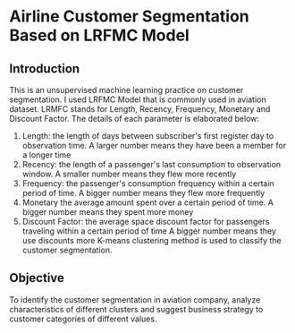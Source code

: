 # Airline Customer Segmentation Based on LRFMC Model

## Introduction

This is an unsupervised machine learning practice on customer segmentation. I used LRFMC Model that is commonly used in aviation dataset. LRMFC stands for Length, Recency, Frequency, Monetary and Discount Factor. The details of each parameter is elaborated below:
1. Length: the length of days between subscriber's first register day to observation time. A larger number means they have been a member for a longer time
2. Recency: the length of a passenger's last consumption to observation window. A smaller number means they flew more recently
3. Frequency: the passenger's consumption frequency within a certain period of time. A bigger number means they flew more frequently
4. Monetary the average amount spent over a certain period of time. A bigger number means they spent more money
5. Discount Factor: the average space discount factor for passengers traveling within a certain period of time A bigger number means they use discounts more
K-means clustering method is used to classify the customer segmentation.

## Objective
To identify the customer segmentation in aviation company, analyze characteristics of different clusters and suggest business strategy to customer categories of different values.
